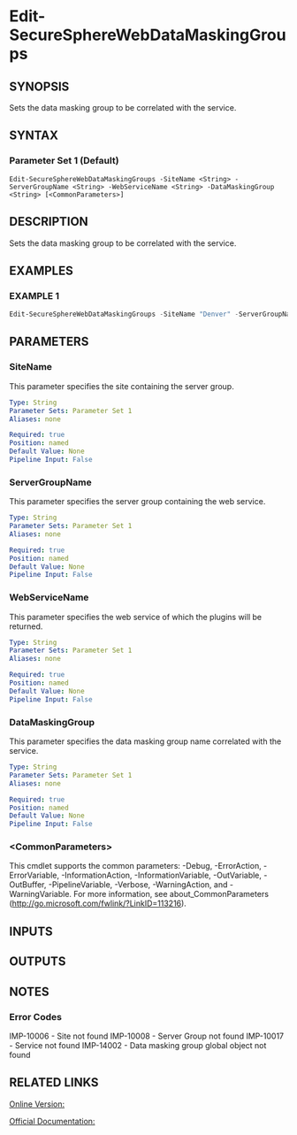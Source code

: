 ﻿# Edit-SecureSphereWebDataMaskingGroups

## SYNOPSIS
Sets the data masking group to be correlated with the service.

## SYNTAX

### Parameter Set 1 (Default)
```
Edit-SecureSphereWebDataMaskingGroups -SiteName <String> -ServerGroupName <String> -WebServiceName <String> -DataMaskingGroup <String> [<CommonParameters>]
```

## DESCRIPTION
Sets the data masking group to be correlated with the service.

## EXAMPLES

### EXAMPLE 1

```powershell
Edit-SecureSphereWebDataMaskingGroups -SiteName "Denver" -ServerGroupName "HR-Prod" -WebServiceName "ODS-WebService" -DataMaskingGroup "myGroup1"
```

## PARAMETERS

### SiteName
This parameter specifies the site containing the server group.

```yaml
Type: String
Parameter Sets: Parameter Set 1
Aliases: none

Required: true
Position: named
Default Value: None
Pipeline Input: False
```

### ServerGroupName
This parameter specifies the server group containing the web service.

```yaml
Type: String
Parameter Sets: Parameter Set 1
Aliases: none

Required: true
Position: named
Default Value: None
Pipeline Input: False
```

### WebServiceName
This parameter specifies the web service of which the plugins will be returned.

```yaml
Type: String
Parameter Sets: Parameter Set 1
Aliases: none

Required: true
Position: named
Default Value: None
Pipeline Input: False
```

### DataMaskingGroup
This parameter specifies the data masking group name correlated with the service.

```yaml
Type: String
Parameter Sets: Parameter Set 1
Aliases: none

Required: true
Position: named
Default Value: None
Pipeline Input: False
```

### \<CommonParameters\>
This cmdlet supports the common parameters: -Debug, -ErrorAction, -ErrorVariable, -InformationAction, -InformationVariable, -OutVariable, -OutBuffer, -PipelineVariable, -Verbose, -WarningAction, and -WarningVariable. For more information, see about_CommonParameters (http://go.microsoft.com/fwlink/?LinkID=113216).

## INPUTS

## OUTPUTS

## NOTES

### Error Codes
IMP-10006 - Site not found
IMP-10008 - Server Group not found
IMP-10017 - Service not found
IMP-14002 - Data masking group global object not found

## RELATED LINKS

[Online Version:](https://github.com/akshinmustafayev/SecureSpherePS/tree/master/Documentation)

[Official Documentation:](https://docs.imperva.com/bundle/v13.6-api-reference-guide/page/69953.htm)



